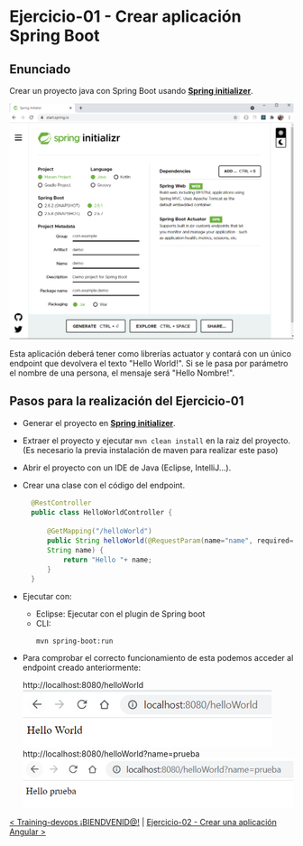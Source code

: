 # Ejercicio-01 - Crear aplicación Spring Boot

## Enunciado
Crear un proyecto java con Spring Boot usando **[Spring initializer](https://start.spring.io/)**.

![Spring initializer](resources/spring-initializer.png)

Esta aplicación deberá tener como librerías actuator y contará con un único endpoint que devolvera el texto "Hello World!". Si se le pasa por parámetro el nombre de una persona, el mensaje será "Hello Nombre!".

## Pasos para la realización del Ejercicio-01
* Generar el proyecto en **[Spring initializer](https://start.spring.io/)**.
* Extraer el proyecto y ejecutar 
    ```mvn clean install``` en la raiz del proyecto. (Es necesario la previa instalación de maven para realizar este paso)
* Abrir el proyecto con un IDE de Java (Eclipse, IntelliJ...).
* Crear una clase con el código del endpoint.
  ```java
    @RestController
    public class HelloWorldController {
	
	    @GetMapping("/helloWorld")
	    public String helloWorld(@RequestParam(name="name", required=false, defaultValue="World") 
        String name) {
		    return "Hello "+ name;
	    }
    }
  ```
* Ejecutar con: 
    * Eclipse: Ejecutar con el plugin de Spring boot
    * CLI: 
        ```
        mvn spring-boot:run
        ``` 
* Para comprobar el correcto funcionamiento de esta podemos acceder al endpoint creado anteriormente:
    
    http://localhost:8080/helloWorld  
    ![Ejecución sin parametro](resources/1endpoint-no-param.PNG)  
    http://localhost:8080/helloWorld?name=prueba  
    ![Ejecución con parametro](resources/1endpoint-with-param.PNG)  


[< Training-devops ¡BIENDVENID@!](../README.md) | [ Ejercicio-02 - Crear una aplicación Angular >](../Ejercicio-02/)

